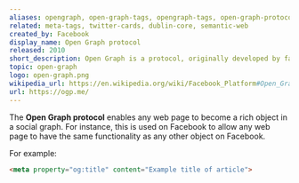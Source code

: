 ```yaml
---
aliases: opengraph, open-graph-tags, opengraph-tags, open-graph-protocol
related: meta-tags, twitter-cards, dublin-core, semantic-web
created_by: Facebook
display_name: Open Graph protocol
released: 2010
short_description: Open Graph is a protocol, originally developed by facebook, inspired by Dublin Core, link-rel canonical, Microformats, and RDFa. 
topic: open-graph
logo: open-graph.png
wikipedia_url: https://en.wikipedia.org/wiki/Facebook_Platform#Open_Graph_protocol
url: https://ogp.me/
---
```

The **Open Graph protocol** enables any web page to become a rich object in a social graph. For instance, this is used on Facebook to allow any web page to have the same functionality as any other object on Facebook.

For example:
```html
<meta property="og:title" content="Example title of article">
```
